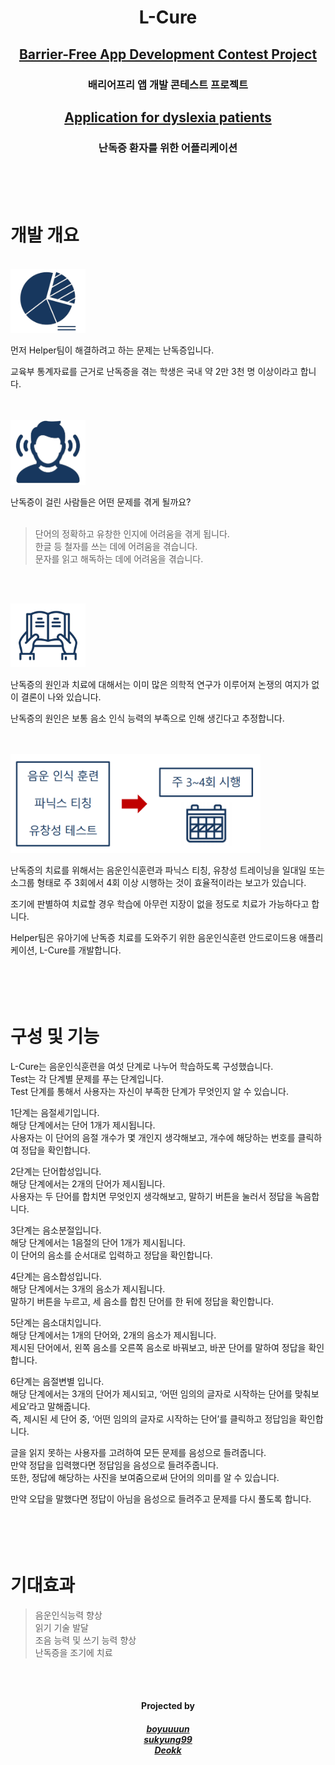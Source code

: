 <h1 align="center">
  <strong>L-Cure</strong>
</h1>

<h2 align="center">
  <a href="https://www.autoeverapp.kr/">
    <strong>Barrier-Free App Development Contest Project</strong><br>
  </a>
</h2>
<h3 align="center">
  배리어프리 앱 개발 콘테스트 프로젝트 <br>
<h3>
<h2 align="center">
  <a href="https://github.com/Deokk/L-Cure-project">
    <strong>Application for dyslexia patients</strong> <br>
  </a>
</h2>
<h3 align="center">
  난독증 환자를 위한 어플리케이션
</h3>


<h1>
  <br><br>
  개발 개요
</h1>

<br><img src="Img/md_1.png" style="width: 120px; height: auto;"><br>
<p>
  먼저 Helper팀이 해결하려고 하는 문제는 난독증입니다. <br>

  교육부 통계자료를 근거로 난독증을 겪는 학생은 국내 약 2만 3천 명 이상이라고 합니다.
  <br><br>
</p>

<br><img src="Img/md_2.png" style="width: 120px; height: auto;"><br>
<p>
  난독증이 걸린 사람들은 어떤 문제를 겪게 될까요?<br><br>

  > 단어의 정확하고 유창한 인지에 어려움을 겪게 됩니다.<br>
  > 한글 등 철자를 쓰는 데에 어려움을 겪습니다.<br>
  > 문자를 읽고 해독하는 데에 어려움을 겪습니다.

  <br>
</p>

<br><img src="Img/md_3.png" style="width: 120px; height: auto;"><br>
<p>
  난독증의 원인과 치료에 대해서는 이미 많은 의학적 연구가 이루어져 논쟁의 여지가 없이 결론이 나와 있습니다.<br>

  난독증의 원인은 보통 음소 인식 능력의 부족으로 인해 생긴다고 추정합니다.<br>
  <br>
</p>

<br><img src="Img/md_4.png" style="width: 400px; height: auto;"><br>
<p>
  난독증의 치료를 위해서는 음운인식훈련과 파닉스 티칭, 유창성 트레이닝을 일대일 또는 소그룹 형태로 주 3회에서 4회 이상 시행하는 것이 효율적이라는 보고가 있습니다.<br>

  조기에 판별하여 치료할 경우 학습에 아무런 지장이 없을 정도로 치료가 가능하다고 합니다.<br>

  Helper팀은 유아기에 난독증 치료를 도와주기 위한 음운인식훈련 안드로이드용 애플리케이션, L-Cure를 개발합니다.<br>
  
</p>

<h1>
  <br><br>
  구성 및 기능
</h1>

L-Cure는 음운인식훈련을 여섯 단계로 나누어 학습하도록 구성했습니다. <br>
Test는 각 단계별 문제를 푸는 단계입니다. <br>
Test 단계를 통해서 사용자는 자신이 부족한 단계가 무엇인지 알 수 있습니다. <br>

1단계는 음절세기입니다. <br>
해당 단계에서는 단어 1개가 제시됩니다. <br>
사용자는 이 단어의 음절 개수가 몇 개인지 생각해보고, 개수에 해당하는 번호를 클릭하여 정답을 확인합니다. <br>

2단계는 단어합성입니다. <br>
해당 단계에서는 2개의 단어가 제시됩니다. <br>
사용자는 두 단어를 합치면 무엇인지 생각해보고, 말하기 버튼을 눌러서 정답을 녹음합니다. <br>

3단계는 음소분절입니다. <br>
해당 단계에서는 1음절의 단어 1개가 제시됩니다. <br>
이 단어의 음소를 순서대로 입력하고 정답을 확인합니다.<br>

4단계는 음소합성입니다. <br>
해당 단계에서는 3개의 음소가 제시됩니다. <br>
말하기 버튼을 누르고, 세 음소를 합친 단어를 한 뒤에 정답을 확인합니다. <br>

5단계는 음소대치입니다. <br>
해당 단계에서는 1개의 단어와, 2개의 음소가 제시됩니다. <br>
제시된 단어에서, 왼쪽 음소를 오른쪽 음소로 바꿔보고, 바꾼 단어를 말하여 정답을 확인합니다.<br>

6단계는 음절변별 입니다. <br>
해당 단계에서는 3개의 단어가 제시되고, ‘어떤 임의의 글자로 시작하는 단어를 맞춰보세요’라고 말해줍니다. <br>
즉, 제시된 세 단어 중, ‘어떤 임의의 글자로 시작하는 단어’를 클릭하고 정답임을 확인합니다.<br>

글을 읽지 못하는 사용자를 고려하여 모든 문제를 음성으로 들려줍니다. <br>
만약 정답을 입력했다면 정답임을 음성으로 들려주줍니다. <br>
또한, 정답에 해당하는 사진을 보여줌으로써 단어의 의미를 알 수 있습니다. <br>

만약 오답을 말했다면 정답이 아님을 음성으로 들려주고 문제를 다시 풀도록 합니다. <br>

<h1>
  <br><br>
  기대효과
</h1>

> 음운인식능력 향상<br>
> 읽기 기술 발달<br>
> 조음 능력 및 쓰기 능력 향상<br>
> 난독증을 조기에 치료<br>

<br>
<br>
<h4 align="center">
  Projected by <br>
</h4>
<h5 align="center">
  <a href="https://github.com/boyuuuun">
    boyuuuun <br>
  </a>

  <a href="https://github.com/sukyung99">
    sukyung99 <br>
  </a>

  <a href="https://github.com/Deokk">
    Deokk <br>
  </a>
</h5>

</h3>